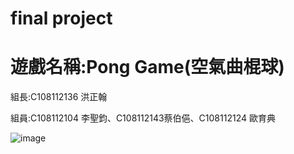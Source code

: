 # final project 
# 遊戲名稱:Pong Game(空氣曲棍球)

 組長:C108112136 洪正翰
 
 組員:C108112104 李聖鈞、C108112143蔡伯俋、C108112124 歐育典

 ![image](https://user-images.githubusercontent.com/114141277/211718120-a17dec83-b11b-4803-8c49-5c762da6a8e5.png)

